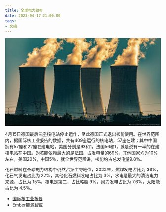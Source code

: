 ```yaml
---
title: 全球电力结构
date: 2023-04-17 21:00:00
tags: 
- 文摘
---
```


![](/images/202304172100.jpg)

4月15日德国最后三座核电站停止运作，至此德国正式退出核能使用。在世界范围内，据国际核工业报告的数据，共有409座运行的核电站，57座在建；其中中国拥有57座和22座在建电站，美国分别是93和1，法国56和1，就是说有一半的在建核电站在中国。对核能依赖最大的是法国，占发电量的69%，其他国家均为10%左右，美国20%，中国5%，就全世界范围讲，核能约占总发电量9.8%。

化石燃料在全球电力结构中仍然占据主导地位，2022年，燃煤发电占比为 36%，化石气发电占比为 22%，其他化石燃料发电占比为 3%，水电是最大的清洁电力来源，占比为 15%，核电是第二，占比略超 9%，风力发电占比为 7.6%，太阳能占比为 4.5%。


- [国际核工业报告](https://www.worldnuclearreport.org)
- [Ember能源智库](https://ember-climate.org/zh-hans/)
